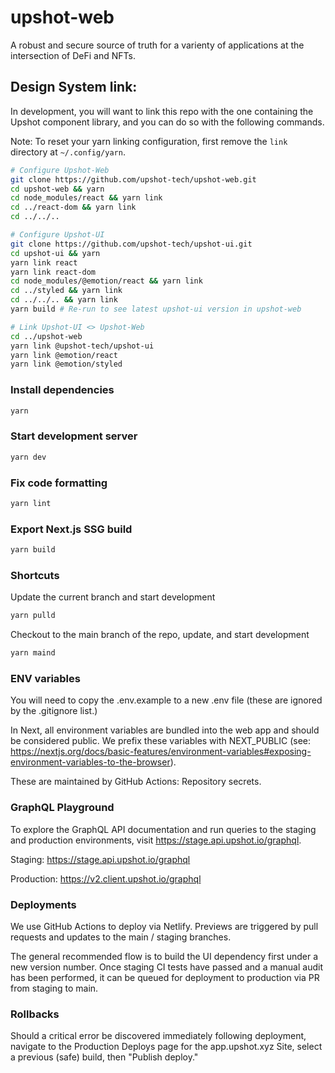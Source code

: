 # upshot-web

A robust and secure source of truth for a varienty of applications at the intersection of DeFi and NFTs.

## Design System link:

In development, you will want to link this repo with the one containing the Upshot component library, and you can do so with the following commands.

Note: To reset your yarn linking configuration, first remove the `link` directory at `~/.config/yarn`.

```bash
# Configure Upshot-Web
git clone https://github.com/upshot-tech/upshot-web.git
cd upshot-web && yarn
cd node_modules/react && yarn link
cd ../react-dom && yarn link
cd ../../..

# Configure Upshot-UI
git clone https://github.com/upshot-tech/upshot-ui.git
cd upshot-ui && yarn
yarn link react
yarn link react-dom
cd node_modules/@emotion/react && yarn link
cd ../styled && yarn link
cd ../../.. && yarn link
yarn build # Re-run to see latest upshot-ui version in upshot-web

# Link Upshot-UI <> Upshot-Web
cd ../upshot-web
yarn link @upshot-tech/upshot-ui
yarn link @emotion/react
yarn link @emotion/styled
```

### Install dependencies

```bash
yarn
```

### Start development server

```bash
yarn dev
```

### Fix code formatting

```bash
yarn lint
```

### Export Next.js SSG build

```bash
yarn build
```

### Shortcuts

Update the current branch and start development

```bash
yarn pulld
```

Checkout to the main branch of the repo, update, and start development

```bash
yarn maind
```

### ENV variables

You will need to copy the .env.example to a new .env file (these are ignored by the .gitignore list.)

In Next, all environment variables are bundled into the web app and should be considered public. We prefix these variables with NEXT_PUBLIC (see: https://nextjs.org/docs/basic-features/environment-variables#exposing-environment-variables-to-the-browser).

These are maintained by GitHub Actions: Repository secrets.

### GraphQL Playground

To explore the GraphQL API documentation and run queries to the staging and production environments, visit https://stage.api.upshot.io/graphql.

Staging:
https://stage.api.upshot.io/graphql

Production:
https://v2.client.upshot.io/graphql

### Deployments

We use GitHub Actions to deploy via Netlify. Previews are triggered by pull requests and updates to the main / staging branches.

The general recommended flow is to build the UI dependency first under a new version number. Once staging CI tests have passed and a manual audit has been performed, it can be queued for deployment to production via PR from staging to main.

### Rollbacks

Should a critical error be discovered immediately following deployment, navigate to the Production Deploys page for the app.upshot.xyz Site, select a previous (safe) build, then "Publish deploy."
